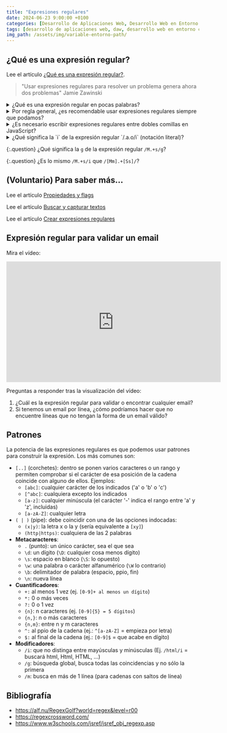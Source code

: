```yaml
---
title: "Expresiones regulares"
date: 2024-06-23 9:00:00 +0100
categories: [Desarrollo de Aplicaciones Web, Desarrollo Web en Entorno Cliente]
tags: [desarrollo de aplicaciones web, daw, desarrollo web en entorno cliente, dwec, teoria]
img_path: /assets/img/variable-entorno-path/
---
```


## ¿Qué es una expresión regular?

Lee el artículo [¿Qué es una expresión regular?](https://lenguajejs.com/javascript/regexp/expresiones-regulares/).

> "Usar expresiones regulares para resolver un problema genera ahora dos problemas"
> Jamie Zawinski

<details class="card mb-2">
  <summary class="card-header question">¿Qué es una expresión regular en pocas palabras?</summary>
  <div class="card-body" markdown="1">

Son patrones para buscar, capturar o reemplazar texto.

<!-- Comentario para que no se descuajeringue la cosa -->
  </div>
</details>

<details class="card mb-2">
  <summary class="card-header question">Por regla general, ¿es recomendable usar expresiones regulares siempre que podamos?</summary>
  <div class="card-body" markdown="1">

No. Solo hay que usarlas cuando nos proporcionen una ventaja muy clara.

<!-- Comentario para que no se descuajeringue la cosa -->
  </div>
</details>

<details class="card mb-2">
  <summary class="card-header question">¿Es necesario escribir expresiones regulares entre dobles comillas en JavaScript?</summary>
  <div class="card-body" markdown="1">

No. También podemos utilizar la notación literal.

<!-- Comentario para que no se descuajeringue la cosa -->
  </div>
</details>

<details class="card mb-2">
  <summary class="card-header question">¿Qué significa la `i` de la expresión regular `/.a.o/i` (notación literal)?</summary>
  <div class="card-body" markdown="1">

El flag `i` significa que no diferencia mayúsculas de minúsculas.

<!-- Comentario para que no se descuajeringue la cosa -->
  </div>
</details>

{:.question}
¿Qué significa la `g` de la expresión regular `/M.+s/g`?

{:.question}
¿Es lo mismo `/M.+s/i` que `/[Mm].+[Ss]/`?

## (Voluntario) Para saber más...

Lee el artículo [Propiedades y flags](https://lenguajejs.com/javascript/regexp/flags/)

Lee el artículo [Buscar y capturar textos](https://lenguajejs.com/javascript/regexp/buscar-capturar/)

Lee el artículo [Crear expresiones regulares](https://lenguajejs.com/javascript/regexp/crear-expresiones-regulares/)

## Expresión regular para validar un email

Mira el vídeo:

<iframe width="560" height="315" src="https://www.youtube.com/embed/tcYCaRnJlVw?si=XNy_pwx1WEJV0eQ_" title="YouTube video player" frameborder="0" allow="accelerometer; autoplay; clipboard-write; encrypted-media; gyroscope; picture-in-picture; web-share" referrerpolicy="strict-origin-when-cross-origin" allowfullscreen></iframe>

Preguntas a responder tras la visualización del vídeo:

1. ¿Cuál es la expresión regular para validar o encontrar cualquier email?
1. Si tenemos un email por línea, ¿cómo podríamos hacer que no encuentre líneas que no tengan la forma de un email válido?

## Patrones

La potencia de las expresiones regulares es que podemos usar patrones para construir la expresión. Los más comunes son:

- `[..]` (corchetes): dentro se ponen varios caracteres o un rango y permiten comprobar si el carácter de esa posición de la cadena coincide con alguno de ellos. Ejemplos:
  - `[abc]`: cualquier carácter de los indicados ('a' o 'b' o 'c')
  - `[^abc]`: cualquiera excepto los indicados
  - `[a-z]`: cualquier minúscula (el carácter '-' indica el rango entre 'a' y 'z', incluidas)
  - `[a-zA-Z]`: cualquier letra
- `( | )` (pipe): debe coincidir con una de las opciones indocadas:
  - `(x|y)`: la letra x o la y (sería equivalente a `[xy]`)
  - `(http|https)`: cualquiera de las 2 palabras
- **Metacaracteres**:
  - `.` (punto): un único carácter, sea el que sea
  - `\d`: un dígito (`\D`: cualquier cosa menos dígito)
  - `\s`: espacio en blanco (`\S`: lo opuesto)
  - `\w`: una palabra o carácter alfanumérico (`\W` lo contrario)
  - `\b`: delimitador de palabra (espacio, ppio, fin)
  - `\n`: nueva línea
- **Cuantificadores**:
  - `+:` al menos 1 vez (ej. `[0-9]+ al menos un dígito`)
  - `*:` 0 o más veces
  - `?:` 0 o 1 vez
  - `{n}`: n caracteres (ej. `[0-9]{5} = 5 dígitos`)
  - `{n,}`: n o más caracteres
  - `{n,m}`: entre n y m caracteres
  - `^:` al ppio de la cadena (ej.: `^[a-zA-Z]` = empieza por letra)
  - `$:` al final de la cadena (ej.: `[0-9]$` = que acabe en dígito)
- **Modificadores**:
  - `/i`: que no distinga entre mayúsculas y minúsculas (Ej. `/html/i` = buscará html, Html, HTML, …)
  - `/g`: búsqueda global, busca todas las coincidencias y no sólo la primera
  - `/m`: busca en más de 1 línea (para cadenas con saltos de línea)

## Bibliografía

- <https://alf.nu/RegexGolf?world=regex&level=r00>
- <https://regexcrossword.com/>
- <https://www.w3schools.com/jsref/jsref_obj_regexp.asp>
